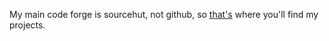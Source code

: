My main code forge is sourcehut, not github, so [that's](https://git.sr.ht/~sm2n/) where you'll find my projects.
